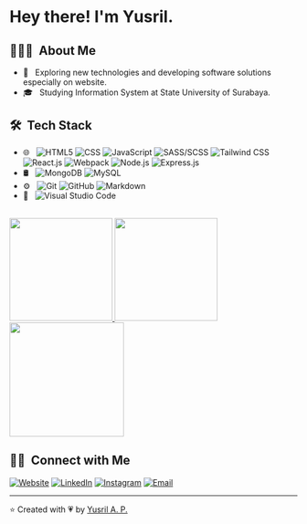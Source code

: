 <h1> Hey there! I'm Yusril.</h1>

<h2> 👨🏻‍💻 &nbsp;About Me </h2>

- 🤔 &nbsp; Exploring new technologies and developing software solutions especially on website.
- 🎓 &nbsp; Studying Information System at State University of Surabaya.

<h2> 🛠 &nbsp;Tech Stack</h2>

- 🌐 &nbsp;
  ![HTML5](https://img.shields.io/badge/-HTML5-333333?style=flat&logo=HTML5)
  ![CSS](https://img.shields.io/badge/-CSS-333333?style=flat&logo=CSS3&logoColor=1572B6)
  ![JavaScript](https://img.shields.io/badge/-JavaScript-333333?style=flat&logo=javascript)
  ![SASS/SCSS](https://img.shields.io/badge/-SASS/SCSS-333333?style=flat&logo=Sass)
  ![Tailwind CSS](https://img.shields.io/badge/-Tailwind%20CSS-333333?style=flat&logo=TailWind+Css&logoColor=38B2AC)
  ![React.js](https://img.shields.io/badge/-React.Js-333333?style=flat&logo=react)
  ![Webpack](https://img.shields.io/badge/-Webpack-333333?style=flat&logo=Webpack)
  ![Node.js](https://img.shields.io/badge/-Node.js-333333?style=flat&logoColor=339933&logo=node.js)
  ![Express.js](https://img.shields.io/badge/-Express.js-333333?style=flat&logo=Express)
- 🛢 &nbsp;
  ![MongoDB](https://img.shields.io/badge/-MongoDB-333333?style=flat&logo=mongodb)
  ![MySQL](https://img.shields.io/badge/-MySQL-333333?style=flat&logo=mysql)
- ⚙️ &nbsp;
  ![Git](https://img.shields.io/badge/-Git-333333?style=flat&logo=git)
  ![GitHub](https://img.shields.io/badge/-GitHub-333333?style=flat&logo=github)
  ![Markdown](https://img.shields.io/badge/-Markdown-333333?style=flat&logo=markdown)
- 🔧 &nbsp;
  ![Visual Studio Code](https://img.shields.io/badge/-Visual%20Studio%20Code-333333?style=flat&logo=visual-studio-code&logoColor=007ACC)

<br/>

<a href="https://github.com/yusril-adr">
  <img height="180em" src="https://github-readme-stats.vercel.app/api?username=yusril-adr&show_icons=true&theme=gradient&title_color=fff&icon_color=5C9FF0&text_color=9f9f9f&bg_color=151515" />
  <img height="180em" src="https://github-readme-stats.vercel.app/api/top-langs/?username=yusril-adr&bg_color=151515&text_color=9f9f9f&title_color=fff&layout=compact" />
  <br/>
  <img height="200em" align="center" src="https://github-readme-stats.vercel.app/api/wakatime?username=yusril_adr&bg_color=151515&text_color=9f9f9f&title_color=fff&layout=compact" />
</a>

<br/>

<h2> 🤝🏻 &nbsp;Connect with Me </h2>

<p align="left">
<a href="https://yusril-adr.github.io/"><img alt="Website" src="https://img.shields.io/badge/Website-yusril--adr.github.io-blue?style=flat-square&logo=google-chrome"></a>
<a href="https://www.linkedin.com/in/yusril-adr/"><img alt="LinkedIn" src="https://img.shields.io/badge/LinkedIn-Yusril%20Adriansyah%20P.-blue?style=flat-square&logo=linkedin"></a>
<a href="https://www.instagram.com/yusril_adr/"><img alt="Instagram" src="https://img.shields.io/badge/Instagram-yusril__adr-blue?style=flat-square&logo=instagram"></a>
<a href="mailto:yusriladr.37@gmail.com"><img alt="Email" src="https://img.shields.io/badge/Email-yusriladr.37@gmail.com-blue?style=flat-square&logo=gmail"></a>
</p>

---
⭐️ Created with 💗 by [Yusril A. P.](https://github.com/yusril-adr "My github profile")
